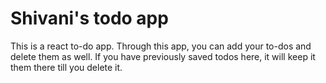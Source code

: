 # Shivani's todo app

This is a react to-do app. 
Through this app, you can add your to-dos and delete them as well.
If you have previously saved todos here, it will keep it them there till you delete it.